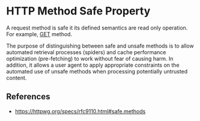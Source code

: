 # HTTP Method Safe Property

A request method is safe it its defined semantics are read only operation. For example, [GET](/http/methods/get) method.

The purpose of distinguishing between safe and unsafe methods is to allow automated retrieval processes (spiders) and cache performance optimization (pre-fetching) to work without fear of causing harm. In addition, it allows a user agent to apply appropriate constraints on the automated use of unsafe methods when processing potentially untrusted content.

## References

- https://httpwg.org/specs/rfc9110.html#safe.methods
